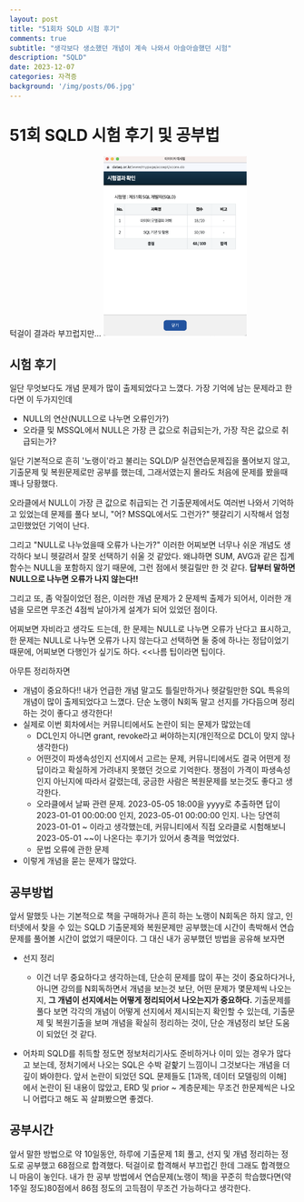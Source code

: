 ```yaml
---
layout: post
title: "51회차 SQLD 시험 후기"
comments: true
subtitle: "생각보다 생소했던 개념이 계속 나와서 아슬아슬했던 시험"
description: "SQLD"
date: 2023-12-07
categories: 자격증
background: '/img/posts/06.jpg'
---
```



# 51회 SQLD 시험 후기 및 공부법
턱걸이 결과라 부끄럽지만...
<img src="/img/SQLD.png" style="width: 50%">
## 시험 후기
일단 무엇보다도 개념 문제가 많이 출제되었다고 느꼈다. 가장 기억에 남는 문제라고 한다면 이 두가지인데
* NULL의 연산(NULL으로 나누면 오류인가?)
* 오라클 및 MSSQL에서 NULL은 가장 큰 값으로 취급되는가, 가장 작은 값으로 취급되는가?

일단 기본적으로 흔히 '노랭이'라고 불리는 SQLD/P 실전연습문제집을 풀어보지 않고, 기출문제 및 복원문제로만 공부를 했는데, 그래서였는지 몰라도 처음에 문제를 봤을때 꽤나 당황했다.

오라클에서 NULL이 가장 큰 값으로 취급되는 건 기출문제에서도 여러번 나와서 기억하고 있었는데 문제를 풀다 보니, "어? MSSQL에서도 그런가?" 헷갈리기 시작해서 엄청 고민했었던 기억이 난다. 

그리고 "NULL로 나누었을때 오류가 나는가?" 이러한 어찌보면 너무나 쉬운 개념도 생각하다 보니 헷갈려서 잘못 선택하기 쉬울 것 같았다. 왜냐하면 SUM, AVG과 같은 집계함수는 NULL을 포함하지 않기 때문에, 그런 점에서 헷길릴만 한 것 같다.
**답부터 말하면 NULL으로 나누면 오류가 나지 않는다!!**

그리고 또, 좀 악질이었던 점은, 이러한 개념 문제가 2 문제씩 출제가 되어서, 이러한 개념을 모르면 무조건 4점씩 날아가게 설계가 되어 있었던 점이다.

어찌보면 자비라고 생각도 드는데, 한 문제는 NULL로 나누면 오류가 난다고 표시하고, 한 문제는 NULL로 나누면 오류가 나지 않는다고 선택하면 둘 중에 하나는 정답이었기 때문에, 어찌보면 다행인가 싶기도 하다. <<나름 팁이라면 팁이다.

아무튼 정리하자면

* 개념이 중요하다!! 내가 언급한 개념 말고도 틀릴만하거나 헷갈릴만한 SQL 특유의 개념이 많이 출제되었다고 느꼈다. 단순 노랭이 N회독 말고 선지를 가다듬으며 정리하는 것이 좋다고 생각한다! 
* 실제로 이번 회차에서는 커뮤니티에서도 논란이 되는 문제가 많았는데
    * DCL인지 아니면 grant, revoke라고 써야하는지(개인적으로 DCL이 맞지 않나 생각한다) 
    * 어떤것이 파생속성인지 선지에서 고르는 문제, 커뮤니티에서도 결국 어떤게 정답이라고 확실하게 가려내지 못했던 것으로 기억한다. 쟁점이 가격이 파생속성인지 아닌지에 따라서 갈렸는데, 궁금한 사람은 복원문제를 보는것도 좋다고 생각한다.
    * 오라클에서 날짜 관련 문제. 2023-05-05 18:00을 yyyy로 추출하면 답이 2023-01-01 00:00:00 인지, 2023-05-01 00:00:00 인지. 나는 당연히 2023-01-01 ~ 이라고 생각했는데, 커뮤니티에서 직접 오라클로 시험해보니 2023-05-01 ~~이 나온다는 후기가 있어서 충격을 먹었었다.
    * 문법 오류에 관한 문제
* 이렇게 개념을 묻는 문제가 많았다.

## 공부방법

앞서 말했듯 나는 기본적으로 책을 구매하거나 흔히 하는 노랭이 N회독은 하지 않고, 인터넷에서 찾을 수 있는 SQLD 기출문제와 복원문제만 공부했는데 시간이 촉박해서 연습문제를 풀어볼 시간이 없었기 때문이다. 그 대신 내가 공부했던 방법을 공유해 보자면

* 선지 정리
  * 이건 너무 중요하다고 생각하는데, 단순히 문제를 많이 푸는 것이 중요하다거나, 아니면 강의를 N회독하면서 개념을 보는것 보단, 어떤 문제가 몇문제씩 나오는지, **그 개념이 선지에서는 어떻게 정리되어서 나오는지가 중요하다.** 기출문제를 풀다 보면 각각의 개념이 어떻게 선지에서 제시되는지 확인할 수 있는데, 기출문제 및 복원기출을 보며 개념을 확실히 정리하는 것이, 단순 개념정리 보단 도움이 되었던 것 같다.

* 어차피 SQLD를 취득할 정도면 정보처리기사도 준비하거나 이미 있는 경우가 많다고 보는데, 정처기에서 나오는 SQL은 수박 겉핥기 느낌이니 그것보다는 개념을 더 깊이 봐야한다. 앞서 논란이 되었던 SQL 문제들도 [1과목, 데이터 모델링의 이해] 에서 논란이 된 내용이 많았고, ERD 및 prior ~ 계층문제는 무조건 한문제씩은 나오니 어렵다고 해도 꼭 살펴봤으면 좋겠다.

## 공부시간

앞서 말한 방법으로 약 10일동안, 하루에 기출문제 1회 풀고, 선지 및 개념 정리하는 정도로 공부했고 68점으로 합격했다. 턱걸이로 합격해서 부끄럽긴 한데 그래도 합격했으니 마음이 놓인다. 내가 한 공부 방법에서 연습문제(노랭이 책)을 꾸준히 학습했다면(약 1주일 정도)80점에서 86점 정도의 고득점이 무조건 가능하다고 생각한다.



